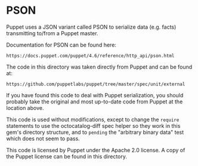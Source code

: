 # PSON

Puppet uses a JSON variant called PSON to serialize data (e.g. facts) transmitting to/from a Puppet master.

Documentation for PSON can be found here:

    https://docs.puppet.com/puppet/4.6/reference/http_api/pson.html

The code in this directory was taken directly from Puppet and can be found at:

    https://github.com/puppetlabs/puppet/tree/master/spec/unit/external

If you have found this code to deal with Puppet serialization, you should probably take the original and most up-to-date code from Puppet at the location above.

This code is used without modifications, except to change the `require` statements to use the octocatalog-diff spec helper so they work in this gem's directory structure, and to `pending` the "arbitrary binary data" test which does not seem to pass.

This code is licensed by Puppet under the Apache 2.0 license. A copy of the Puppet license can be found in this directory.
